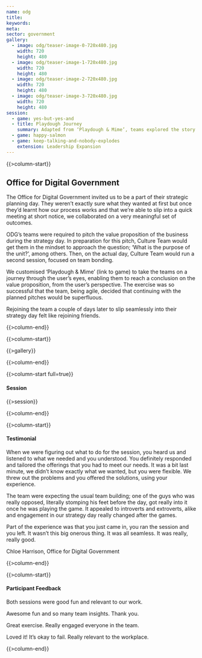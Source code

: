 ```yaml
---
name: odg
title:
keywords:
meta:
sector: government
gallery:
  - image: odg/teaser-image-0-720x480.jpg
    width: 720
    height: 480
  - image: odg/teaser-image-1-720x480.jpg
    width: 720
    height: 480
  - image: odg/teaser-image-2-720x480.jpg
    width: 720
    height: 480
  - image: odg/teaser-image-3-720x480.jpg
    width: 720
    height: 480
session:
  - game: yes-but-yes-and
  - title: Playdough Journey
    summary: Adapted from ‘Playdough & Mime’, teams explored the story of a particular character and the way they interacted with government services. From there, they examined the core needs of that user and then presented the unit’s value proposition with graphical and verbal components. This game is a great introduction to design thinking, for those unfamiliar with the principles and processes.
  - game: happy-salmon
  - game: keep-talking-and-nobody-explodes 
    extension: Leadership Expansion
---
```

{{>column-start}}

## Office for Digital Government

The Office for Digital Government invited us to be a part of their strategic planning day. They weren’t exactly sure what they wanted at first but once they’d learnt how our process works and that we’re able to slip into a quick meeting at short notice, we collaborated on a very meaningful set of outcomes.

ODG’s teams were required to pitch the value proposition of the business during the strategy day. In preparation for this pitch, Culture Team would get them in the mindset to approach the question; ‘What is the purpose of the unit?’, among others. Then, on the actual day, Culture Team would run a second session, focused on team bonding.

We customised ‘Playdough & Mime’ (link to game) to take the teams on a journey through the user’s eyes, enabling them to reach a conclusion on the value proposition, from the user’s perspective. The exercise was so successful that the team, being agile, decided that continuing with the planned pitches would be superfluous.

Rejoining the team a couple of days later to slip seamlessly into their strategy day felt like rejoining friends.

{{>column-end}}

{{>column-start}}

{{>gallery}}

{{>column-end}}

{{>column-start full=true}}

#### Session

{{>session}}

{{>column-end}}

{{>column-start}}

#### Testimonial

When we were figuring out what to do for the session, you heard us and listened to what we needed and you understood. You definitely responded and
tailored the offerings that you had to meet our needs. It was a bit last minute, we didn’t know exactly what we wanted, but you were flexible. We threw out the problems and you offered the solutions, using your experience.

The team were expecting the usual team building; one of the guys who was
really opposed, literally stomping his feet before the day, got really into it once he was playing the game. It appealed to introverts and extroverts, alike and engagement in our strategy day really changed after the games.

Part of the experience was that you just came in, you ran the session and you left. It wasn’t this big onerous thing. It was all seamless. It was really, really good.

Chloe Harrison, Office for Digital Government

{{>column-end}}

{{>column-start}}

#### Participant Feedback

Both sessions were good fun and relevant to our work.

Awesome fun and so many team insights. Thank you.

Great exercise. Really engaged everyone in the team.

Loved it! It’s okay to fail. Really relevant to the workplace.

{{>column-end}}